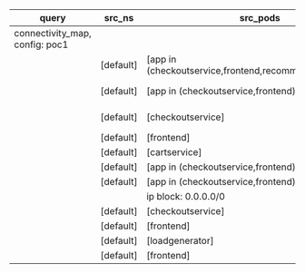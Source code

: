 |query|src_ns|src_pods|dst_ns|dst_pods|connection|
|---|---|---|---|---|---|
|connectivity_map, config: poc1|
||[default]|[app in (checkoutservice,frontend,recommendationservice)]|[default]|[productcatalogservice]|TCP 3550,|
||[default]|[app in (checkoutservice,frontend)]|[default]|[shippingservice]|TCP 50051,|
||[default]|[checkoutservice]|[default]|[paymentservice]|TCP 50051,|
||[default]|[frontend]|[default]|[checkoutservice]|TCP 5050,|
||[default]|[cartservice]|[default]|[redis-cart]|TCP 6379,|
||[default]|[app in (checkoutservice,frontend)]|[default]|[currencyservice]|TCP 7000,|
||[default]|[app in (checkoutservice,frontend)]|[default]|[cartservice]|TCP 7070,|
|||ip block: 0.0.0.0/0|[default]|[frontend]|TCP 8080,|
||[default]|[checkoutservice]|[default]|[emailservice]|TCP 8080,|
||[default]|[frontend]|[default]|[recommendationservice]|TCP 8080,|
||[default]|[loadgenerator]|[default]|[frontend]|TCP 8080,|
||[default]|[frontend]|[default]|[adservice]|TCP 9555,|


